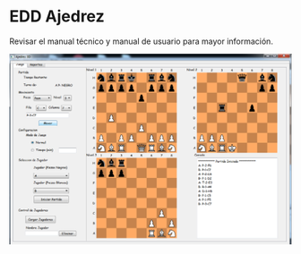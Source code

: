 # EDD Ajedrez

Revisar el manual técnico y manual de usuario para mayor información.

![Ajedrez](/screen/juego.png)
